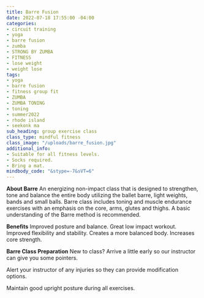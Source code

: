 ```yaml
---
title: Barre Fusion
date: 2022-07-18 17:55:00 -04:00
categories:
- circuit training
- yoga
- barre fusion
- zumba
- STRONG BY ZUMBA
- FITNESS
- lose weight
- weight lose
tags:
- yoga
- barre fusion
- fitness group fit
- ZUMBA
- ZUMBA TONING
- toning
- summer2022
- rhode island
- seekonk ma
sub_heading: group exercise class
class_type: mindful fitness
class_image: "/uploads/barre_fusion.jpg"
additional_info:
- Suitable for all fitness levels.
- Socks required.
- Bring a mat.
mindbody_code: "&stype=-7&sVT=6"
---
```


**About Barre**
An energizing non-impact class that is designed to strengthen, tone and balance the entire body utilizing the ballet barre, light weights, bands and small balls. Barre class includes toning and muscle endurance exercises with an emphasis on the core, arms, glutes and thighs. A basic understanding of the Barre method is recommended.

**Benefits**
Improved posture and balance.
Great low impact workout.
Improved flexibility and stability.
Creates a more balanced body.
Increases core strength.

**Barre Class Preparation**
New to class? Arrive a little early so our instructor can give you some pointers.

Alert your instructor of any injuries so they can provide modification options.

Maintain good upright posture during all exercises.